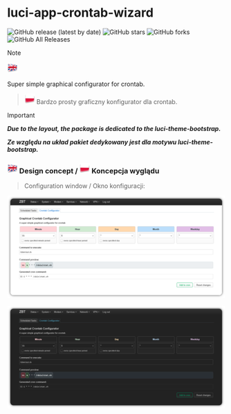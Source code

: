 # luci-app-crontab-wizard
![GitHub release (latest by date)](https://img.shields.io/github/v/release/4IceG/luci-app-crontab-wizard?style=flat-square)
![GitHub stars](https://img.shields.io/github/stars/4IceG/luci-app-crontab-wizard?style=flat-square)
![GitHub forks](https://img.shields.io/github/forks/4IceG/luci-app-crontab-wizard?style=flat-square)
![GitHub All Releases](https://img.shields.io/github/downloads/4IceG/luci-app-crontab-wizard/total)

> [!NOTE]
> <img src="https://raw.githubusercontent.com/4IceG/Personal_data/master/dooffy_design_icons_EU_flags_United_Kingdom.png" height="24"> 
Super simple graphical configurator for crontab.
>
> <img src="https://raw.githubusercontent.com/4IceG/Personal_data/master/dooffy_design_icons_EU_flags_Poland.png" height="24"> Bardzo prosty graficzny konfigurator dla crontab.

> [!IMPORTANT]
> ***Due to the layout, the package is dedicated to the luci-theme-bootstrap.***
> 
> ***Ze względu na układ pakiet dedykowany jest dla motywu luci-theme-bootstrap.***

### <img src="https://raw.githubusercontent.com/4IceG/Personal_data/master/dooffy_design_icons_EU_flags_United_Kingdom.png" height="24"> Design concept / <img src="https://raw.githubusercontent.com/4IceG/Personal_data/master/dooffy_design_icons_EU_flags_Poland.png" height="24"> Koncepcja wyglądu

> Configuration window / Okno konfiguracji:

![](https://github.com/4IceG/Personal_data/blob/master/zrzuty/crontab_wizard_n.png?raw=true)

![](https://github.com/4IceG/Personal_data/blob/master/zrzuty/crontab_wizard_dark.png?raw=true)
